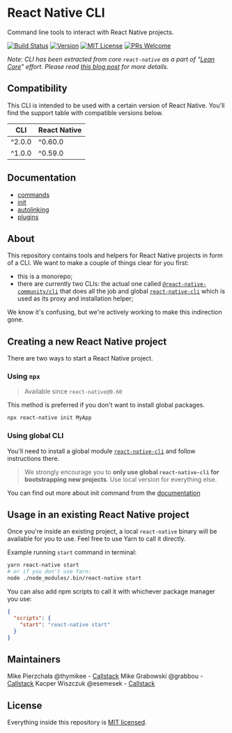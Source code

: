 # React Native CLI

Command line tools to interact with React Native projects.

[![Build Status][build-badge]][build] [![Version][version-badge]][package] [![MIT License][license-badge]][license] [![PRs Welcome][prs-welcome-badge]][prs-welcome]

_Note: CLI has been extracted from core `react-native` as a part of "[Lean Core](https://github.com/facebook/react-native/issues/23313)" effort. Please read [this blog post](https://blog.callstack.io/the-react-native-cli-has-a-new-home-79b63838f0e6) for more details._

## Compatibility

This CLI is intended to be used with a certain version of React Native. You'll find the support table with compatible versions below.

| CLI    | React Native |
| ------ | ------------ |
| ^2.0.0 | ^0.60.0      |
| ^1.0.0 | ^0.59.0      |

## Documentation

- [commands](./docs/commands.md)
- [init](./docs/init.md)
- [autolinking](./docs/autolinking.md)
- [plugins](./docs/plugins.md)

## About

This repository contains tools and helpers for React Native projects in form of a CLI. We want to make a couple of things clear for you first:

- this is a monorepo;
- there are currently two CLIs: the actual one called [`@react-native-community/cli`](./packages/cli) that does all the job and global [`react-native-cli`](./packages/global-cli) which is used as its proxy and installation helper;

We know it's confusing, but we're actively working to make this indirection gone.

## Creating a new React Native project

There are two ways to start a React Native project.

### Using `npx`

> Available since `react-native@0.60`

This method is preferred if you don't want to install global packages.

```sh
npx react-native init MyApp
```

### Using global CLI

You'll need to install a global module [`react-native-cli`](./packages/global-cli) and follow instructions there.

> We strongly encourage you to **only use global `react-native-cli` for bootstrapping new projects**. Use local version for everything else.

You can find out more about init command from the [documentation](./docs/init.md)

## Usage in an existing React Native project

Once you're inside an existing project, a local `react-native` binary will be available for you to use. Feel free to use Yarn to call it directly.

Example running `start` command in terminal:

```sh
yarn react-native start
# or if you don't use Yarn:
node ./node_modules/.bin/react-native start
```

You can also add npm scripts to call it with whichever package manager you use:

```json
{
  "scripts": {
    "start": "react-native start"
  }
}
```

## Maintainers

Mike Pierzchała @thymikee - [Callstack](https://callstack.com)
Mike Grabowski @grabbou - [Callstack](https://callstack.com)
Kacper Wiszczuk @esemesek - [Callstack](https://callstack.com)

## License

Everything inside this repository is [MIT licensed](./LICENSE).

<!-- badges -->

[build-badge]: https://img.shields.io/circleci/project/github/react-native-community/cli/master.svg?style=flat-square
[build]: https://circleci.com/gh/react-native-community/cli/tree/master
[version-badge]: https://img.shields.io/npm/v/@react-native-community/cli.svg?style=flat-square
[package]: https://www.npmjs.com/package/@react-native-community/cli.svg
[license-badge]: https://img.shields.io/npm/l/@react-native-community/cli.svg?style=flat-square
[license]: https://opensource.org/licenses/MIT
[prs-welcome-badge]: https://img.shields.io/badge/PRs-welcome-brightgreen.svg?style=flat-square
[prs-welcome]: http://makeapullrequest.com
